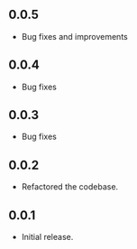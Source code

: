 ## 0.0.5
* Bug fixes and improvements
## 0.0.4
* Bug fixes
## 0.0.3
* Bug fixes
## 0.0.2
* Refactored the codebase.
## 0.0.1
* Initial release.
